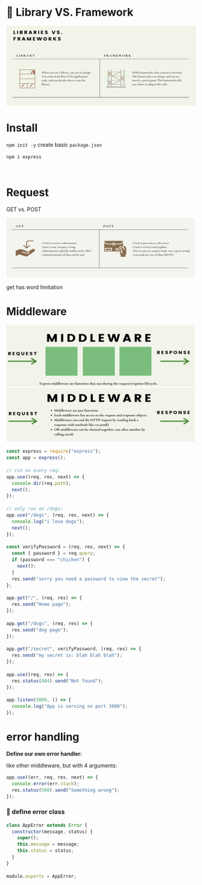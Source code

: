 # 💜 Library VS. Framework

<img src="../images/Back-end/library-framework.png">

# Install

`npm init -y` create basic `package.json`

`npm i express`

<br>

# Request

GET vs. POST

<img src="../images/Back-end/get post.png" width="500">

get has word limitation

# Middleware

<img src="../images/Back-end/middleware.png" width="500">
<img src="../images/Back-end/middleware1.png" width="500">

```js
const express = require("express");
const app = express();

// run on every req:
app.use((req, res, next) => {
  console.dir(req.path);
  next();
});

// only run on /dogs:
app.use("/dogs", (req, res, next) => {
  console.log("i love dogs");
  next();
});

const verifyPassword = (req, res, next) => {
  const { password } = req.query;
  if (password === "chicken") {
    next();
  }
  res.send("sorry you need a password to view the secret");
};

app.get("/", (req, res) => {
  res.send("Home page");
});

app.get("/dogs", (req, res) => {
  res.send("dog page");
});

app.get("/secret", verifyPassword, (req, res) => {
  res.send("my secret is: blah blah blah");
});

app.use((req, res) => {
  res.status(404).send("Not found");
});

app.listen(3000, () => {
  console.log("App is serving on port 3000");
});
```

# error handling

**Define our own error handler:**

like other middleware, but with 4 arguments:

```js
app.use((err, req, res, next) => {
  console.error(err.stack);
  res.status(500).send("Something wrong");
});
```

### 🌷 define error class

```js
class AppError extends Error {
  constructor(message, status) {
    super();
    this.message = message;
    this.status = status;
  }
}

module.exports = AppError;
```

